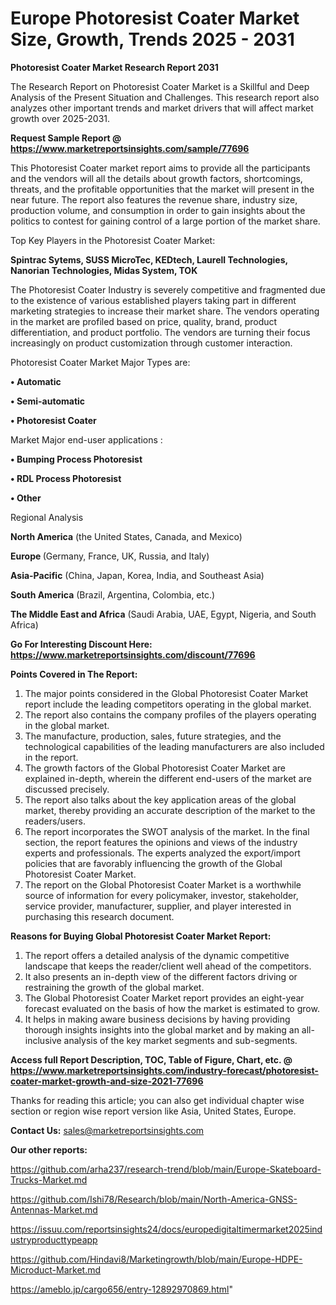 # Europe Photoresist Coater Market Size, Growth, Trends 2025 - 2031

<strong>Photoresist Coater Market Research Report 2031</strong>

The Research Report on Photoresist Coater Market is a Skillful and Deep Analysis of the Present Situation and Challenges. This research report also analyzes other important trends and market drivers that will affect market growth over 2025-2031.

<strong>Request Sample Report @ <a href=https://www.marketreportsinsights.com/sample/77696>https://www.marketreportsinsights.com/sample/77696</a></strong>

This Photoresist Coater market report aims to provide all the participants and the vendors will all the details about growth factors, shortcomings, threats, and the profitable opportunities that the market will present in the near future. The report also features the revenue share, industry size, production volume, and consumption in order to gain insights about the politics to contest for gaining control of a large portion of the market share.

Top Key Players in the Photoresist Coater Market:

<strong>Spintrac Sytems, SUSS MicroTec, KEDtech, Laurell Technologies, Nanorian Technologies, Midas System, TOK</strong>

The Photoresist Coater Industry is severely competitive and fragmented due to the existence of various established players taking part in different marketing strategies to increase their market share. The vendors operating in the market are profiled based on price, quality, brand, product differentiation, and product portfolio. The vendors are turning their focus increasingly on product customization through customer interaction.

Photoresist Coater Market Major Types are:

<strong>• Automatic

• Semi-automatic

• Photoresist Coater</strong>

Market Major end-user applications :

<strong>• Bumping Process Photoresist

• RDL Process Photoresist

• Other</strong>

Regional Analysis

</u><strong><b>North America</b></strong> (the United States, Canada, and Mexico)

<strong><b>Europe </b></strong>(Germany, France, UK, Russia, and Italy)

<strong><b>Asia-Pacific</b></strong> (China, Japan, Korea, India, and Southeast Asia)

<strong><b>South America</b></strong> (Brazil, Argentina, Colombia, etc.)

<strong><b>The Middle East and Africa</b></strong> (Saudi Arabia, UAE, Egypt, Nigeria, and South Africa)

<strong>Go For Interesting Discount Here: <a href=https://www.marketreportsinsights.com/discount/77696>https://www.marketreportsinsights.com/discount/77696</a></strong>

<strong>Points Covered in The Report:</strong>
<ol>
  <li>The major points considered in the Global Photoresist Coater Market report include the leading competitors operating in the global market.</li>
  <li>The report also contains the company profiles of the players operating in the global market.</li>
  <li>The manufacture, production, sales, future strategies, and the technological capabilities of the leading manufacturers are also included in the report.</li>
  <li>The growth factors of the Global Photoresist Coater Market are explained in-depth, wherein the different end-users of the market are discussed precisely.</li>
  <li>The report also talks about the key application areas of the global market, thereby providing an accurate description of the market to the readers/users.</li>
  <li>The report incorporates the SWOT analysis of the market. In the final section, the report features the opinions and views of the industry experts and professionals. The experts analyzed the export/import policies that are favorably influencing the growth of the Global Photoresist Coater Market.</li>
  <li>The report on the Global Photoresist Coater Market is a worthwhile source of information for every policymaker, investor, stakeholder, service provider, manufacturer, supplier, and player interested in purchasing this research document.</li>
</ol>
<strong>Reasons for Buying Global Photoresist Coater Market Report:</strong>

<ol>
  <li>The report offers a detailed analysis of the dynamic competitive landscape that keeps the reader/client well ahead of the competitors.</li>
  <li>It also presents an in-depth view of the different factors driving or restraining the growth of the global market.</li>
  <li>The Global Photoresist Coater Market report provides an eight-year forecast evaluated on the basis of how the market is estimated to grow.</li>
  <li>It helps in making aware business decisions by having providing thorough insights insights into the global market and by making an all-inclusive analysis of the key market segments and sub-segments.</li>
</ol>
<strong>Access full Report Description, TOC, Table of Figure, Chart, etc. @ <a href=https://www.marketreportsinsights.com/industry-forecast/photoresist-coater-market-growth-and-size-2021-77696>https://www.marketreportsinsights.com/industry-forecast/photoresist-coater-market-growth-and-size-2021-77696</a></strong>


Thanks for reading this article; you can also get individual chapter wise section or region wise report version like Asia, United States, Europe.

<strong>Contact Us:</strong>
sales@marketreportsinsights.com

<strong>Our other reports:</strong>

<a href=https://github.com/arha237/research-trend/blob/main/Europe-Skateboard-Trucks-Market.md>https://github.com/arha237/research-trend/blob/main/Europe-Skateboard-Trucks-Market.md</a>

<a href=https://github.com/Ishi78/Research/blob/main/North-America-GNSS-Antennas-Market.md>https://github.com/Ishi78/Research/blob/main/North-America-GNSS-Antennas-Market.md</a>

<a href=https://issuu.com/reportsinsights24/docs/europedigitaltimermarket2025industryproducttypeapp>https://issuu.com/reportsinsights24/docs/europedigitaltimermarket2025industryproducttypeapp</a>

<a href=https://github.com/Hindavi8/Marketingrowth/blob/main/Europe-HDPE-Microduct-Market.md>https://github.com/Hindavi8/Marketingrowth/blob/main/Europe-HDPE-Microduct-Market.md</a>

<a href=https://ameblo.jp/cargo656/entry-12892970869.html>https://ameblo.jp/cargo656/entry-12892970869.html</a>"
